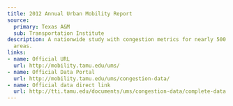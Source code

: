 ```yaml
---
title: 2012 Annual Urban Mobility Report
source:
  primary: Texas A&M
  sub: Transportation Institute
description: A nationwide study with congestion metrics for nearly 500 American populated
  areas.
links:
- name: Official URL
  url: http://mobility.tamu.edu/ums/
- name: Official Data Portal
  url: http://mobility.tamu.edu/ums/congestion-data/
- name: Official data direct link
  url: http://tti.tamu.edu/documents/ums/congestion-data/complete-data.xls
---
```

